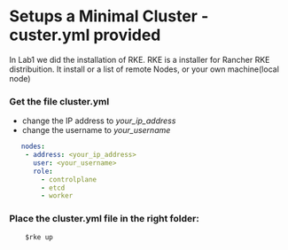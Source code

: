 <h1> Setups a Minimal Cluster - custer.yml provided </h1>

   In Lab1 we did the installation of RKE. RKE is a installer for Rancher RKE distribuition. It install or a list of remote Nodes, or your own machine(local node) 

<h3>Get the file cluster.yml </h3>


   - change the IP address to *your_ip_address*
   - change the username to *your_username*
   
```yaml
   nodes:
    - address: <your_ip_address>
      user: <your_username>
      role:
        - controlplane
        - etcd
        - worker 
```


<h3>Place the cluster.yml file in the right folder:</h3>

        $rke up
